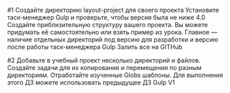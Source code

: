 #1
Создайте директорию layout-project для своего проекта
Установите таск-менеджер Gulp и проверьте, чтобы версия была не ниже 4.0
Создайте приблизительную структуру вашего проекта. Вы можете придумать её самостоятельно или взять пример из урока. Главное — наличие отдельных директорий под версию для разработки и версию после работы таск-менеджера Gulp
Залить все на GITHub

#2
Добавьте в учебный проект несколько директорий и файлов. Создайте задачи для их копирования и перемещения по разным директориям. Отработайте изученные Globs шаблоны.
Для выполнения этого ДЗ можете использовать предыдущее ДЗ Gulp V1

